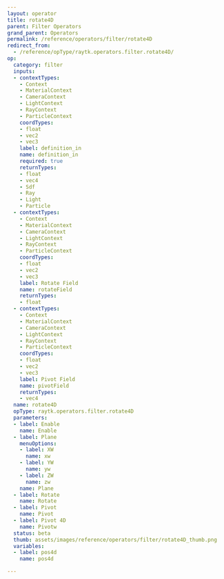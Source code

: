 ```yaml
---
layout: operator
title: rotate4D
parent: Filter Operators
grand_parent: Operators
permalink: /reference/operators/filter/rotate4D
redirect_from:
  - /reference/opType/raytk.operators.filter.rotate4D/
op:
  category: filter
  inputs:
  - contextTypes:
    - Context
    - MaterialContext
    - CameraContext
    - LightContext
    - RayContext
    - ParticleContext
    coordTypes:
    - float
    - vec2
    - vec3
    label: definition_in
    name: definition_in
    required: true
    returnTypes:
    - float
    - vec4
    - Sdf
    - Ray
    - Light
    - Particle
  - contextTypes:
    - Context
    - MaterialContext
    - CameraContext
    - LightContext
    - RayContext
    - ParticleContext
    coordTypes:
    - float
    - vec2
    - vec3
    label: Rotate Field
    name: rotateField
    returnTypes:
    - float
  - contextTypes:
    - Context
    - MaterialContext
    - CameraContext
    - LightContext
    - RayContext
    - ParticleContext
    coordTypes:
    - float
    - vec2
    - vec3
    label: Pivot Field
    name: pivotField
    returnTypes:
    - vec4
  name: rotate4D
  opType: raytk.operators.filter.rotate4D
  parameters:
  - label: Enable
    name: Enable
  - label: Plane
    menuOptions:
    - label: XW
      name: xw
    - label: YW
      name: yw
    - label: ZW
      name: zw
    name: Plane
  - label: Rotate
    name: Rotate
  - label: Pivot
    name: Pivot
  - label: Pivot 4D
    name: Pivotw
  status: beta
  thumb: assets/images/reference/operators/filter/rotate4D_thumb.png
  variables:
  - label: pos4d
    name: pos4d

---
```

